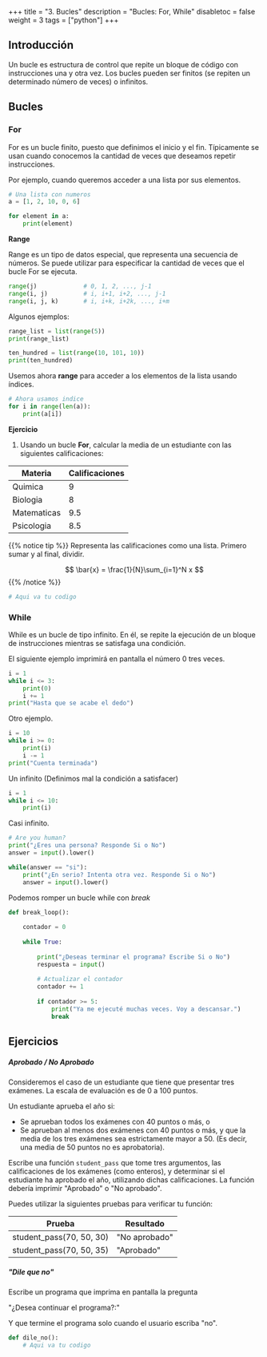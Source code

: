 +++
title = "3. Bucles"
description = "Bucles: For, While"
disabletoc = false
weight = 3
tags = ["python"]
+++

## Introducción

Un bucle es estructura de control que repite un bloque de código con
instrucciones una y otra vez. Los bucles pueden ser finitos (se repiten un
determinado número de veces) o infinitos.

## Bucles

### For

For es un bucle finito, puesto que definimos el inicio y el fin. Típicamente
se usan cuando conocemos la cantidad de veces que deseamos repetir instrucciones.

Por ejemplo, cuando queremos acceder a una lista por sus elementos.

```python
# Una lista con numeros
a = [1, 2, 10, 0, 6]

for element in a:
    print(element)
```

**Range**

Range es un tipo de datos especial, que representa una secuencia de números. Se
puede utilizar para especificar la cantidad de veces que el bucle For se ejecuta.

```python
range(j)             # 0, 1, 2, ..., j-1
range(i, j)          # i, i+1, i+2, ..., j-1
range(i, j, k)       # i, i+k, i+2k, ..., i+m
```

Algunos ejemplos:

```python
range_list = list(range(5))
print(range_list)
```

```python
ten_hundred = list(range(10, 101, 10))
print(ten_hundred)
```

Usemos ahora **range** para acceder a los elementos de la lista usando índices.

```python
# Ahora usamos indice
for i in range(len(a)):
    print(a[i])
```

**Ejercicio**

1. Usando un bucle **For**, calcular la media de un estudiante con las siguientes 
calificaciones:


| Materia | Calificaciones |
| ------ | ----------- |
| Quimica | 9 |
| Biologia | 8 |
| Matematicas | 9.5 |
| Psicologia | 8.5 |


{{% notice tip %}}
Representa las calificaciones como una lista. Primero sumar y al final, dividir.

$$ \bar{x} = \frac{1}{N}\sum_{i=1}^N x $$
{{% /notice %}}


```python
# Aqui va tu codigo
```

### While

While es un bucle de tipo infinito. En él, se repite la ejecución de un bloque de 
instrucciones mientras se satisfaga una condición.

El siguiente ejemplo imprimirá en pantalla el número 0 tres veces. 

```python
i = 1
while i <= 3:
    print(0)
    i += 1
print("Hasta que se acabe el dedo")
```

Otro ejemplo.

```python
i = 10
while i >= 0:
    print(i)
    i -= 1
print("Cuenta terminada")
```

Un infinito (Definimos mal la condición a satisfacer)

```python
i = 1
while i <= 10:
    print(i)
```

Casi infinito.

```python
# Are you human?
print("¿Eres una persona? Responde Si o No")
answer = input().lower()

while(answer == "si"):
    print("¿En serio? Intenta otra vez. Responde Si o No")
    answer = input().lower()
```

Podemos romper un bucle while con _break_

```python
def break_loop():
    
    contador = 0
    
    while True:
        
        print("¿Deseas terminar el programa? Escribe Si o No")
        respuesta = input()
        
        # Actualizar el contador
        contador += 1
        
        if contador >= 5:
            print("Ya me ejecuté muchas veces. Voy a descansar.")
            break
```

## Ejercicios

##### Aprobado / No Aprobado
Consideremos el caso de un estudiante que tiene que presentar tres exámenes. 
La escala de evaluación es de 0 a 100 puntos. 

Un estudiante aprueba el año si:

- Se aprueban todos los exámenes con 40 puntos o más, o
- Se aprueban al menos dos exámenes con 40 puntos o más, y que la media de los
tres exámenes sea estrictamente mayor a 50. (Es decir, una media de 50 puntos no 
es aprobatoria).

Escribe una función `student_pass` que tome tres argumentos, las calificaciones 
de los exámenes (como enteros), y determinar si el estudiante ha aprobado el año, 
utilizando dichas calificaciones. La función debería imprimir "Aprobado" o 
"No aprobado".

Puedes utilizar la siguientes pruebas para verificar tu función:

| Prueba | Resultado |
| ------ | ----------- |
| student_pass(70, 50, 30) | "No aprobado" |
| student_pass(70, 50, 35) | "Aprobado" |


##### "Dile que no"
Escribe un programa que imprima en pantalla la pregunta

"¿Desea continuar el programa?:"

Y que termine el programa solo cuando el usuario escriba "no". 

```python
def dile_no():
    # Aqui va tu codigo
```